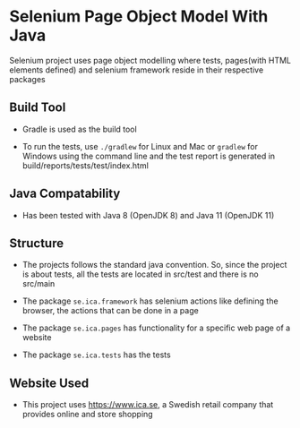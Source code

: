 # Selenium Page Object Model With Java

Selenium project uses page object modelling where tests, pages(with HTML elements defined) and selenium framework reside
in their respective packages

## Build Tool

* Gradle is used as the build tool

* To run the tests, use `./gradlew` for Linux and Mac or `gradlew` for Windows using the command line and the test report is generated in build/reports/tests/test/index.html

## Java Compatability

* Has been tested with Java 8 (OpenJDK 8) and Java 11 (OpenJDK 11)

## Structure

* The projects follows the standard java convention. So, since the project is about tests, all the tests are located 
in src/test and there is no src/main

* The package `se.ica.framework` has selenium actions like defining the browser, the actions that can be done in a page

* The package `se.ica.pages` has functionality for a specific web page of a website

* The package `se.ica.tests` has the tests

## Website Used
* This project uses https://www.ica.se, a Swedish retail company that provides online and store shopping
